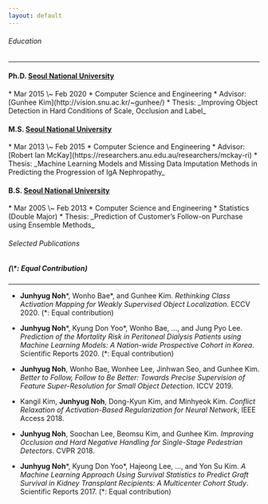 ```yaml
---
layout: default
---
```


<!--Text can be **bold**, _italic_, or ~~strikethrough~~.-->

<!--[Link to another page](./another-page.html).-->

<!--There should be whitespace between paragraphs.-->

<!--There should be whitespace between paragraphs. We recommend including a README, or a file with information about your project.-->

<h6>Education</h6>

* * *

<h4><strong>Ph.D.</strong> <a href="http://en.snu.ac.kr/">Seoul National University</a> </h4>
* Mar 2015 \~ Feb 2020
* Computer Science and Engineering
* Advisor: [Gunhee Kim](http://vision.snu.ac.kr/~gunhee/)
* Thesis: _Improving Object Detection in Hard Conditions of Scale, Occlusion and Label_

<h4><strong>M.S.</strong> <a href="http://en.snu.ac.kr/">Seoul National University</a> </h4>
* Mar 2013 \~ Feb 2015
* Computer Science and Engineering
* Advisor: [Robert Ian McKay](https://researchers.anu.edu.au/researchers/mckay-ri)
* Thesis: _Machine Learning Models and Missing Data Imputation Methods in Predicting the Progression of IgA Nephropathy_

<h4><strong>B.S.</strong> <a href="http://en.snu.ac.kr/">Seoul National University</a> </h4>
* Mar 2005 \~ Feb 2013
* Computer Science and Engineering
* Statistics (Double Major)
* Thesis: _Prediction of Customer’s Follow-on Purchase using Ensemble Methods_


<h6>Selected Publications</h6> <h5>(\*: Equal Contribution)</h5>

* * *

* <strong>Junhyug Noh</strong>\*, Wonho Bae\*, and Gunhee Kim. _Rethinking Class Activation Mapping for Weakly Supervised Object Localization_. ECCV 2020. (\*: Equal contribution)

* <strong>Junhyug Noh</strong>\*, Kyung Don Yoo\*, Wonho Bae, ..., and Jung Pyo Lee. _Prediction of the Mortality Risk in Peritoneal Dialysis Patients using Machine Learning Models: A Nation-wide Prospective Cohort in Korea_. Scientific Reports 2020. (\*: Equal contribution)

* <strong>Junhyug Noh</strong>, Wonho Bae, Wonhee Lee, Jinhwan Seo, and Gunhee Kim. _Better to Follow, Follow to Be Better: Towards Precise Supervision of Feature Super-Resolution for Small Object Detection_. ICCV 2019.

<!--* Kangil Kim, Dong-Kyun Kim, <strong>Junhyug Noh</strong>, and Minhyeok Kim, _Stable Forecasting of Environmental Time Series via Long Short Term Memory Recurrent Neural Network_, IEEE Access, 2018.-->

* Kangil Kim, <strong>Junhyug Noh</strong>, Dong-Kyun Kim, and Minhyeok Kim. _Conflict Relaxation of Activation-Based Regularization for Neural Network_, IEEE Access 2018.

* <strong>Junhyug Noh</strong>, Soochan Lee, Beomsu Kim, and Gunhee Kim. _Improving Occlusion and Hard Negative Handling for Single-Stage Pedestrian Detectors_. CVPR 2018.

* <strong>Junhyug Noh</strong>\*, Kyung Don Yoo\*, Hajeong Lee, ..., and Yon Su Kim. _A Machine Learning Approach Using Survival Statistics to Predict Graft Survival in Kidney Transplant Recipients: A Multicenter Cohort Study_. Scientific Reports 2017. (\*: Equal contribution)

<!--* Kyung Don Yoo, Clara Tammy Kim, Myoung-Hee Kim, <strong>Junhyug Noh</strong>, ..., and Jung Pyo Lee, _Superior Outcomes of Kidney Transplantation Compared with Dialysis_, Medicine, 2016.-->

<!--* <strong>Junhyug Noh</strong>\*, Kyung Don Yoo\*, Hajeong Lee, Dong Ki Kim, Chun Soo Lim, Young-Hoon Kim, Jung Pyo Lee, Gunhee Kim, and Yon Su Kim, _A Machine Learning Approach Using Survival Statistics to Predict Graft Survival in Kidney Transplant Recipients: A Multicenter Cohort Study_, Scientific Reports, 2017. (\*: Equal contribution)-->

<!--* Kyung Don Yoo, Clara Tammy Kim, Myoung-Hee Kim, <strong>Junhyug Noh</strong>, Gunhee Kim, Ho Kim, Jung Nam An, Jae Yoon Park, Hyunjeong Cho, Kyoung Hoon Kim, Hyunwook Kim, Dong-Ryeol Ryu, Dong Ki Kim, Chun Soo Lim, Yon Su Kim, and Jung Pyo Lee, _Superior Outcomes of Kidney Transplantation Compared with Dialysis_, Medicine, 2016.-->
